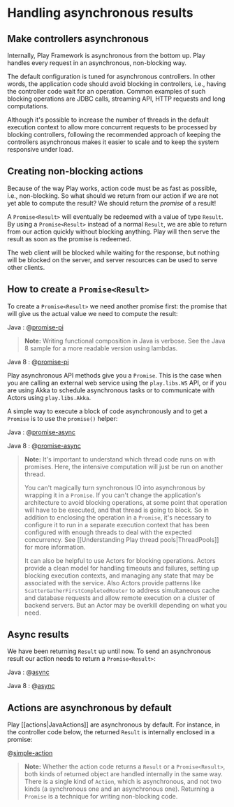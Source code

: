 <!--- Copyright (C) 2009-2014 Typesafe Inc. <http://www.typesafe.com> -->
# Handling asynchronous results

## Make controllers asynchronous

Internally, Play Framework is asynchronous from the bottom up. Play handles every request in an asynchronous, non-blocking way.

The default configuration is tuned for asynchronous controllers. In other words, the application code should avoid blocking in controllers, i.e., having the controller code wait for an operation. Common examples of such blocking operations are JDBC calls, streaming API, HTTP requests and long computations.

Although it's possible to increase the number of threads in the default execution context to allow more concurrent requests to be processed by blocking controllers, following the recommended approach of keeping the controllers asynchronous makes it easier to scale and to keep the system responsive under load.

## Creating non-blocking actions

Because of the way Play works, action code must be as fast as possible, i.e., non-blocking. So what should we return from our action if we are not yet able to compute the result? We should return the *promise* of a result!

A `Promise<Result>` will eventually be redeemed with a value of type `Result`. By using a `Promise<Result>` instead of a normal `Result`, we are able to return from our action quickly without blocking anything. Play will then serve the result as soon as the promise is redeemed.

The web client will be blocked while waiting for the response, but nothing will be blocked on the server, and server resources can be used to serve other clients.

## How to create a `Promise<Result>`

To create a `Promise<Result>` we need another promise first: the promise that will give us the actual value we need to compute the result:

Java
: @[promise-pi](code/javaguide/async/JavaAsync.java)
> **Note:** Writing functional composition in Java is verbose. See the Java 8 sample for a more readable version using lambdas.

Java 8
: @[promise-pi](java8code/java8guide/async/JavaAsync.java)

Play asynchronous API methods give you a `Promise`. This is the case when you are calling an external web service using the `play.libs.WS` API, or if you are using Akka to schedule asynchronous tasks or to communicate with Actors using `play.libs.Akka`.

A simple way to execute a block of code asynchronously and to get a `Promise` is to use the `promise()` helper:

Java
: @[promise-async](code/javaguide/async/JavaAsync.java)

Java 8
: @[promise-async](java8code/java8guide/async/JavaAsync.java)

> **Note:** It's important to understand which thread code runs on with promises. Here, the intensive computation will just be run on another thread.
>
> You can't magically turn synchronous IO into asynchronous by wrapping it in a `Promise`. If you can't change the application's architecture to avoid blocking operations, at some point that operation will have to be executed, and that thread is going to block. So in addition to enclosing the operation in a `Promise`, it's necessary to configure it to run in a separate execution context that has been configured with enough threads to deal with the expected concurrency. See [[Understanding Play thread pools|ThreadPools]] for more information.
>
> It can also be helpful to use Actors for blocking operations. Actors provide a clean model for handling timeouts and failures, setting up blocking execution contexts, and managing any state that may be associated with the service. Also Actors provide patterns like `ScatterGatherFirstCompletedRouter` to address simultaneous cache and database requests and allow remote execution on a cluster of backend servers. But an Actor may be overkill depending on what you need.

## Async results

We have been returning `Result` up until now. To send an asynchronous result our action needs to return a `Promise<Result>`:

Java
: @[async](code/javaguide/async/controllers/Application.java)

Java 8
: @[async](java8code/java8guide/async/controllers/Application.java)

## Actions are asynchronous by default

Play [[actions|JavaActions]] are asynchronous by default. For instance, in the controller code below, the returned `Result` is internally enclosed in a promise:

@[simple-action](/manual/javaGuide/main/http/code/javaguide/http/JavaActions.java)

> **Note:** Whether the action code returns a `Result` or a `Promise<Result>`, both kinds of returned object are handled internally in the same way. There is a single kind of `Action`, which is asynchronous, and not two kinds (a synchronous one and an asynchronous one). Returning a `Promise` is a technique for writing non-blocking code.
